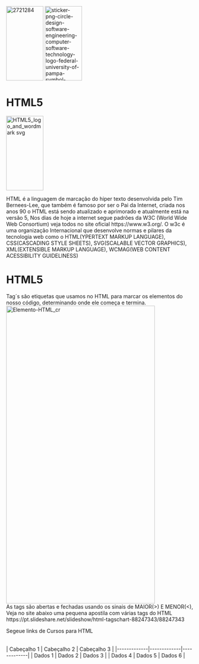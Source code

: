 <div id="readme style="width: 100; height="200"; margin: 0 auto; border: 1px solid black; text-align: center;">  
<div id="imagem1"> 
      <img width="100" height="200" alt="2721284" src="https://github.com/user-attachments/assets/0cb82e3e-bc3b-408f-ab67-25c6bcd3ade0" /> 
      <img width="100" height="200" alt="sticker-png-circle-design-software-engineering-computer-software-technology-logo-federal-university-of-pampa-symbol-microsoft-azure" src="https://github.com/user-attachments/assets/1d6f5033-2aef-49df-be90-7402a2b371aa" />    
</div> 
      <div id="textos">
      <h1> HTML5 </h1>
      <img width="100" height="200" alt="HTML5_logo_and_wordmark svg" src="https://github.com/user-attachments/assets/3814711d-a52a-485c-8d93-ced5c2ba877b" />
      <p> HTML é a linguagem de marcação do hiper texto desenvolvida pelo Tim Bernees-Lee, que também é famoso por ser o Pai da Internet, criada nos anos 90 o HTML está sendo atualizado e aprimorado e atualmente está na versão 5,
      Nos dias de hoje a internet segue padrões da W3C (World Wide Web Consortium) veja todos no site oficial https://www.w3.org/.  
       O w3c é uma organização Internacional que desenvolve normas e pilares da tecnologia web como o HTML(YPERTEXT MARKUP LANGUAGE), CSS(CASCADING STYLE SHEETS), SVG(SCALABLE VECTOR GRAPHICS), XML(EXTENSIBLE MARKUP LANGUAGE), WCMAG(WEB CONTENT ACESSIBILITY GUIDELINESS)
      </p>
            <h1 id="HTML" > HTML5 </h1>
            <p> Tag´s são etiquetas que usamos no HTML para marcar os elementos do nosso código, determinando onde ele começa e termina. 
                  <br/>
            <img <img width="400" height="800" alt="Elemento-HTML_cr" src="https://github.com/user-attachments/assets/c470b677-cec5-4c84-b610-265ec7ef25ef" />
                  <br/>
              As tags são abertas e fechadas usando os sinais de MAIOR(>) E MENOR(<), Veja no site abaixo uma pequena apostila com várias tags do HTML
                    <br/>
                    <a>https://pt.slideshare.net/slideshow/html-tagschart-88247343/88247343</a>
                    <br/>
            </p>
            <p>
                 <table> Segeue links de Cursos para HTML </table>
                  | Cabeçalho 1 | Cabeçalho 2 | Cabeçalho 3 |
                  |-------------|-------------|-------------|
                  | Dados 1     | Dados 2     | Dados 3     |
                  | Dados 4     | Dados 5     | Dados 6     |                  
            </p>
      </div> 
</div> 
















